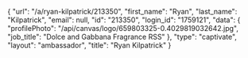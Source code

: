 {
    "url": "\/a\/ryan-kilpatrick\/213350",
    "first_name": "Ryan",
    "last_name": "Kilpatrick",
    "email": null,
    "id": "213350",
    "login_id": "1759121",
    "data": {
        "profilePhoto": "\/api\/canvas\/logo\/659803325-0.4029819032642.jpg",
        "job_title": "Dolce and Gabbana Fragrance RSS"
    },
    "type": "captivate",
    "layout": "ambassador",
    "title": "Ryan Kilpatrick"
}